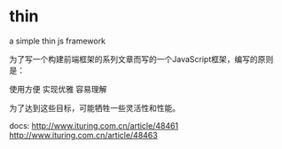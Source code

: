 thin
====

a simple thin js framework

为了写一个构建前端框架的系列文章而写的一个JavaScript框架，编写的原则是：

使用方便
实现优雅
容易理解

为了达到这些目标，可能牺牲一些灵活性和性能。

docs:
http://www.ituring.com.cn/article/48461
http://www.ituring.com.cn/article/48463

